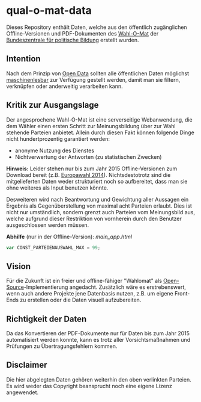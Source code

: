 # qual-o-mat-data

Dieses Repository enthält Daten, welche aus den öffentlich zugänglichen Offline-Versionen und PDF-Dokumenten des [Wahl-O-Mat](https://www.wahl-o-mat.de/) der [Bundeszentrale für politische Bildung](https://www.bpb.de/politik/wahlen/wahl-o-mat/) erstellt wurden.

## Intention

Nach dem Prinzip von [Open Data](https://de.wikipedia.org/wiki/Open_Data) sollten alle öffentlichen Daten möglichst [maschinenlesbar](https://en.wikipedia.org/wiki/Machine-readable_data) zur Verfügung gestellt werden, damit man sie filtern, verknüpfen oder anderweitig verarbeiten kann.

## Kritik zur Ausgangslage

Der angesprochene Wahl-O-Mat ist eine serverseitige Webanwendung, die dem Wähler einen ersten Schritt zur Meinungsbildung über zur Wahl stehende Parteien anbietet. Allein durch diesen Fakt können folgende Dinge nicht hundertprozentig garantiert werden:
- anonyme Nutzung des Dienstes
- Nichtverwertung der Antworten (zu statistischen Zwecken)

**Hinweis:**
Leider stehen nur bis zum Jahr 2015 Offline-Versionen zum Download bereit (z.B. [Europawahl 2014](https://www.wahl-o-mat.de/europawahl2014/wahlomat.zip)). Nichtsdestotrotz sind die mitgelieferten Daten weder strukturiert noch so aufbereitet, dass man sie ohne weiteres als Input benutzen könnte.

Desweiteren wird nach Beantwortung und Gewichtung aller Aussagen ein Ergebnis als Gegenüberstellung von maximal acht Parteien erlaubt. Dies ist nicht nur umständlich, sondern grenzt auch Parteien vom Meinungsbild aus, welche aufgrund dieser Restriktion von vornherein durch den Benutzer ausgeschlossen werden müssen.

**Abhilfe** (nur in der Offline-Version):
*main_app.html*
```javascript
var CONST_PARTEIENAUSWAHL_MAX = 99;
```

## Vision

Für die Zukunft ist ein freier und offline-fähiger "Wahlomat" als [Open-Source](https://de.wikipedia.org/wiki/Open_Source)-Implementierung angedacht. Zusätzlich wäre es erstrebenswert, wenn auch andere Projekte jene Datenbasis nutzen, z.B. um eigene Front-Ends zu erstellen oder die Daten visuell aufzubereiten.

## Richtigkeit der Daten

Da das Konvertieren der PDF-Dokumente nur für Daten bis zum Jahr 2015 automatisiert werden konnte, kann es trotz aller Vorsichtsmaßnahmen und Prüfungen zu Übertragungsfehlern kommen.

## Disclaimer

Die hier abgelegten Daten gehören weiterhin den oben verlinkten Parteien. Es wird weder das Copyright beansprucht noch eine eigene Lizenz angewendet.
